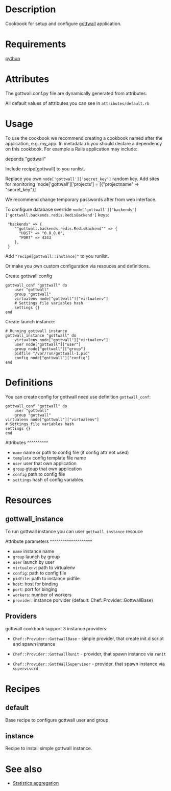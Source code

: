 Description
===========

Cookbook for setup and configure [gottwall](http://github.com/gottwall/gottwall) application.

Requirements
============

[python](https://github.com/opscode-cookbooks/python)

Attributes
==========

The gottwall.conf.py file are dynamically generated from attributes.

All default values of attributes you can see in `attributes/default.rb`


Usage
=====
To use the cookbook we recommend creating a cookbook named after the application, e.g. my_app.
In metadata.rb you should declare a dependency on this cookbook.
 For example a Rails application may include:

depends "gottwall"

Include recipe[gottwall] to you runlist.

Replace you own `node['gottwall']['secret_key']` random key.
Add sites for monitoring `node['gottwall']['projects'] = [{"projectname" => "secret_key"}]

We recommend change temporary passwords after from web interface.

To configure database override ``node['gottwall']['backends']['gottwall.backends.redis.RedisBackend']`` keys:

     "backends" => {
        ""gottwall.backends.redis.RedisBackend"" => {
          "HOST" => "0.0.0.0",
          "PORT" => 4343
        },
     }

Add ``"recipe[gottwall::instance]"`` to you runlist.

Or make you own custom configuration via resouces and definitions.

Create gottwall config

    gottwall_conf "gottwall" do
        user "gottwall"
        group "gottwall"
        virtualenv node["gottwall"]["virtualenv"]
        # Settings file variables hash
        settings {}
    end

Create launch instance:

    # Running gottwall instance
    gottwall_instance "gottwall" do
        virtualenv node["gottwall"]["virtualenv"]
        user node["gottwall"]["user"]
        group node["gottwall"]["group"]
        pidfile "/var/run/gottwall-1.pid"
        config node["gottwall"]["config"]
    end


Definitions
===========

You can create config for gottwall need use definition ``gottwall_conf``:

    gottwall_conf "gottwall" do
        user "gottwall"
        group "gottwall"
	virtualenv node["gottwall"]["virtualenv"]
	# Settings file variables hash
	settings {}
    end

Attributes
^^^^^^^^^^

- ``name`` name or path to config file (if config attr not used)
- ``template`` config template file name
- ``user`` user that own application
- ``group`` gtoup that own application
- ``config`` path to config file
- ``settings`` hash of config variables

Resources
=========

gottwall_instance
-----------------

To run gottwall instance you can user ``gottwall_instance`` resouce

Attribute parameters
^^^^^^^^^^^^^^^^^^^^

- ``name`` instance name
- ``group`` launch by group
- ``user`` launch by user
- ``virtualenv``: path to virtualenv
- ``config``: path to config file
- ``pidfile``: path to instance pidfile
- ``host``: host for binding
- ``port``: port for binging
- ``workers``: number of workers
- ``provider``: instance porvider (default: Chef::Provider::GottwallBase)

Providers
---------

gottwall cookbook support 3 instance providers:

- ``Chef::Provider::GottwallBase`` - simple provider, that create init.d script and spawn instance

- ``Chef::Provider::GottwallRunit`` - provider, that spawn instance via ``runit``

- ``Chef::Provider::GottWallSupervisor`` - provider, that spawn instance via ``supervisord``


Recipes
=======

default
-------

Base recipe to configure gottwall user and group

instance
--------

Recipe to install simple gottwall instance.


See also
========

- [Statistics aggregation](https://github.com/gottwall/)